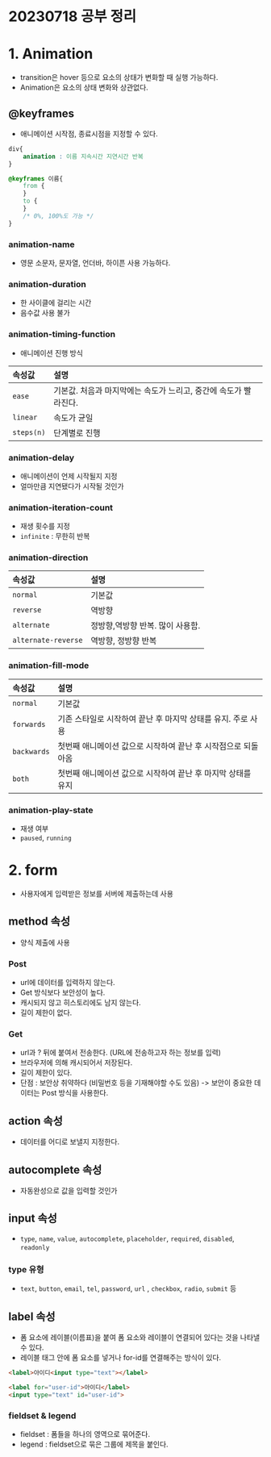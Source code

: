 20230718 공부 정리
=============================

# 1. Animation
- transition은 hover 등으로 요소의 상태가 변화할 때 실행 가능하다.
- Animation은 요소의 상태 변화와 상관없다.

## @keyframes
- 애니메이션 시작점, 종료시점을 지정할 수 있다.

```css
div{
    animation : 이름 지속시간 지연시간 반복
}

@keyframes 이름{
    from { 
    }
    to {
    }
    /* 0%, 100%도 가능 */
}
```

### animation-name
- 영문 소문자, 문자열, 언더바, 하이픈 사용 가능하다.

### animation-duration
- 한 사이클에 걸리는 시간
- 음수값 사용 불가

### animation-timing-function
- 애니메이션 진행 방식

| 속성값 | 설명 |
| :-- | :-- |
| `ease` | 기본값. 처음과 마지막에는 속도가 느리고, 중간에 속도가 빨라진다. |
| `linear` | 속도가 균일 |
| `steps(n)` | 단계별로 진행 |


### animation-delay
- 애니메이션이 언제 시작될지 지정
- 얼마만큼 지연됐다가 시작될 것인가

### animation-iteration-count
- 재생 횟수를 지정
- `infinite` : 무한히 반복

### animation-direction

| 속성값 | 설명 |
| :-- | :-- |
| `normal` | 기본값 |
| `reverse` | 역방향 |
| `alternate` | 정방향,역방향 반복. 많이 사용함. |
| `alternate-reverse` | 역방향, 정방향 반복 |

### animation-fill-mode

| 속성값 | 설명 |
| :-- | :-- |
| `normal` | 기본값 |
| `forwards` | 기존 스타일로 시작하여 끝난 후 마지막 상태를 유지. 주로 사용 |
| `backwards` | 첫번째 애니메이션 값으로 시작하여 끝난 후 시작점으로 되돌아옴 |
| `both` | 첫번째 애니메이션 값으로 시작하여 끝난 후 마지막 상태를 유지 |

### animation-play-state
- 재생 여부
- `paused`, `running`

# 2. form
- 사용자에게 입력받은 정보를 서버에 제출하는데 사용

## method 속성
- 양식 제출에 사용

### Post 
- url에 데이터를 입력하지 않는다.
- Get 방식보다 보안성이 높다.
- 캐시되지 않고 히스토리에도 남지 않는다.
- 길이 제한이 없다.

### Get
- url과 ? 뒤에 붙여서 전송한다. (URL에 전송하고자 하는 정보를 입력)
- 브라우저에 의해 캐시되어서 저장된다.
- 길이 제한이 있다.
- 단점 : 보안상 취약하다 (비밀번호 등을 기재해야할 수도 있음) -> 보안이 중요한 데이터는 Post 방식을 사용한다.


## action 속성
- 데이터를 어디로 보낼지 지정한다.

## autocomplete 속성
- 자동완성으로 값을 입력할 것인가

## input 속성
- `type`, `name`, `value`, `autocomplete`, `placeholder`, `required`, `disabled`, `readonly`

### **type 유형**
- `text`, `button`, `email`, `tel`, `password`, `url` , `checkbox`, `radio`, `submit` 등

## label 속성
- 폼 요소에 레이블(이름표)을 붙여 폼 요소와 레이블이 연결되어 있다는 것을 나타낼 수 있다.
- 레이블 태그 안에 폼 요소를 넣거나 for-id를 연결해주는 방식이 있다.

```html
<label>아이디<input type="text"></label>

<label for="user-id">아이디</label>
<input type="text" id="user-id">
```
### fieldset & legend
- fieldset :  폼들을 하나의 영역으로 묶어준다.
- legend :  fieldset으로 묶은 그룹에 제목을 붙인다.